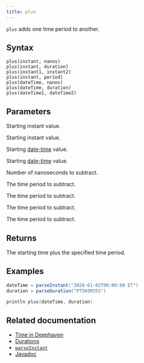 ```yaml
---
title: plus
---
```


`plus` adds one time period to another.

## Syntax

```
plus(instant, nanos)
plus(instant, duration)
plus(instant1, instant2)
plus(instant, period)
plus(dateTime, nanos)
plus(dateTime, duration)
plus(dateTime1, dateTime2)
```

## Parameters

<ParamTable>
<Param name="instant" type="Instant">

Starting instant value.

</Param>
<Param name="instant1" type="Instant">

Starting instant value.

</Param>
<Param name="dateTime" type="ZonedDateTime">

Starting [date-time](../../query-language/types/date-time.md) value.

</Param>
<Param name="dateTime1" type="ZonedDateTime">

Starting [date-time](../../query-language/types/date-time.md) value.

</Param>
<Param name="nanos" type="long">

Number of nanoseconds to subtract.

</Param>
<Param name="duration" type="Duration">

The time period to subtract.

</Param>
<Param name="period" type="Period">

The time period to subtract.

</Param>
<Param name="instant2" type="Instant">

The time period to subtract.

</Param>
<Param name="dateTime2" type="ZonedDateTime">

The time period to subtract.

</Param>
</ParamTable>

## Returns

The starting time plus the specified time period.

## Examples

```groovy order=:log
dateTime = parseInstant("2020-01-02T00:00:00 ET")
duration = parseDuration("PT5H3M35S")

println plus(dateTime, duration)
```

## Related documentation

- [Time in Deephaven](../../../conceptual/time-in-deephaven.md)
- [Durations](../../query-language/types/durations.md)
- [`parseInstant`](./parseInstant.md)
- [Javadoc](https://deephaven.io/core/javadoc/io/deephaven/time/DateTimeUtils.html#plus(java.time.Instant,long))
